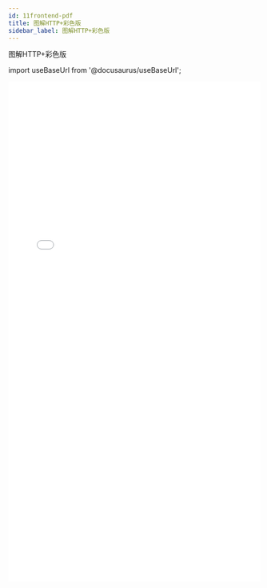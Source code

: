 ```yaml
---
id: 11frontend-pdf
title: 图解HTTP+彩色版
sidebar_label: 图解HTTP+彩色版
---
```


图解HTTP+彩色版

import useBaseUrl from '@docusaurus/useBaseUrl';


<iframe  src={useBaseUrl('pdf/2022-2-17-tujiehttp/图解HTTP+彩色版.pdf')} width="100%" frameBorder="0" height="1000px;"></iframe>

